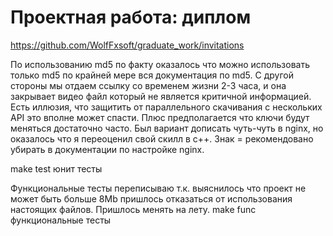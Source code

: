 # Проектная работа: диплом

https://github.com/WolfFxsoft/graduate_work/invitations

По использованию md5 по факту оказалось что можно использовать только md5 по
крайней мере вся документация по md5.
С другой стороны мы отдаем ссылку со временем жизни 2-3 часа, и она закрывает
видео файл который не является критичной информацией. Есть иллюзия, что защитить
от параллельного скачивания с нескольких API это вполне может спасти. Плюс
предполагается что ключи будут меняться достаточно часто.
Был вариант дописать чуть-чуть в nginx, но оказалось что я переоценил свой скилл
в с++.
Знак = рекомендовано убирать в документации по настройке nginx.


make test юнит тесты

Функциональные тесты переписываю т.к. выяснилось что проект не может быть больше
8Mb пришлось отказаться от использования настоящих файлов. Пришлось менять на
лету.
make func функциональные тесты
